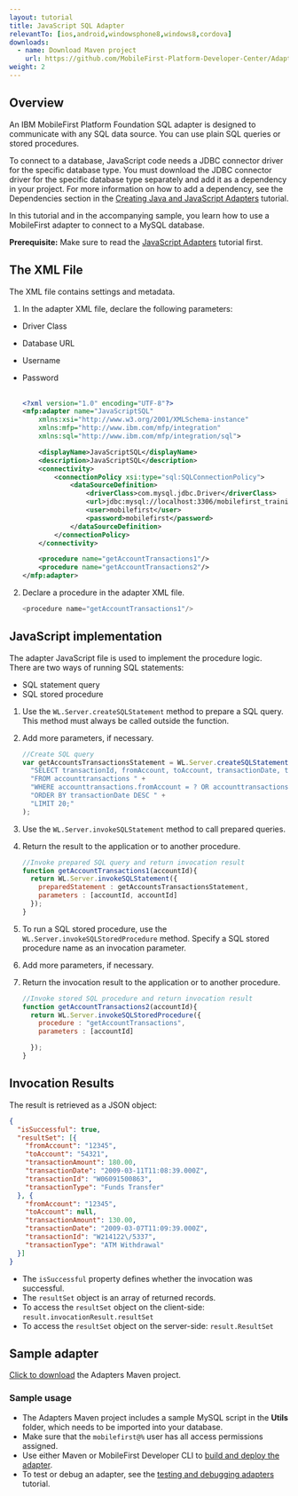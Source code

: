 ```yaml
---
layout: tutorial
title: JavaScript SQL Adapter
relevantTo: [ios,android,windowsphone8,windows8,cordova]
downloads:
  - name: Download Maven project
    url: https://github.com/MobileFirst-Platform-Developer-Center/Adapters/tree/release80
weight: 2
---
```


## Overview
An IBM MobileFirst Platform Foundation SQL adapter is designed to communicate with any SQL data source. You can use plain SQL queries or stored procedures.

To connect to a database, JavaScript code needs a JDBC connector driver for the specific database type. You must download the JDBC connector driver for the specific database type separately and add it as a dependency in your project. For more information on how to add a dependency, see the Dependencies section in the [Creating Java and JavaScript Adapters](../../creating-adapters/#dependencies) tutorial.

In this tutorial and in the accompanying sample, you learn how to use a MobileFirst adapter to connect to a MySQL database.

**Prerequisite:** Make sure to read the [JavaScript Adapters](../) tutorial first.

## The XML File
The XML file contains settings and metadata.

1. In the adapter XML file, declare the following parameters:
 * Driver Class
 * Database URL
 * Username
 * Password<br/><br/>

    ```xml
    <?xml version="1.0" encoding="UTF-8"?>
    <mfp:adapter name="JavaScriptSQL"
    	xmlns:xsi="http://www.w3.org/2001/XMLSchema-instance"
    	xmlns:mfp="http://www.ibm.com/mfp/integration"
    	xmlns:sql="http://www.ibm.com/mfp/integration/sql">

    	<displayName>JavaScriptSQL</displayName>
    	<description>JavaScriptSQL</description>
    	<connectivity>
    		<connectionPolicy xsi:type="sql:SQLConnectionPolicy">
    			<dataSourceDefinition>
    				<driverClass>com.mysql.jdbc.Driver</driverClass>
    				<url>jdbc:mysql://localhost:3306/mobilefirst_training</url>
    			    <user>mobilefirst</user>
        			<password>mobilefirst</password>
    			</dataSourceDefinition>
    		</connectionPolicy>
    	</connectivity>

    	<procedure name="getAccountTransactions1"/>
    	<procedure name="getAccountTransactions2"/>
    </mfp:adapter>
    ```

2. Declare a procedure in the adapter XML file.

    ```js
    <procedure name="getAccountTransactions1"/>
    ```

## JavaScript implementation
The adapter JavaScript file is used to implement the procedure logic.  
There are two ways of running SQL statements:

* SQL statement query
* SQL stored procedure

1. Use the `WL.Server.createSQLStatement` method to prepare a SQL query. This method must always be called outside the function.
2. Add more parameters, if necessary.

    ```js
    //Create SQL query
    var getAccountsTransactionsStatement = WL.Server.createSQLStatement(
      "SELECT transactionId, fromAccount, toAccount, transactionDate, transactionAmount, transactionType " +
      "FROM accounttransactions " +
      "WHERE accounttransactions.fromAccount = ? OR accounttransactions.toAccount = ? " +
      "ORDER BY transactionDate DESC " +
      "LIMIT 20;"
    );
    ```
3. Use the `WL.Server.invokeSQLStatement` method to call prepared queries.
4. Return the result to the application or to another procedure.

    ```js
    //Invoke prepared SQL query and return invocation result   
    function getAccountTransactions1(accountId){
      return WL.Server.invokeSQLStatement({
        preparedStatement : getAccountsTransactionsStatement,
        parameters : [accountId, accountId]
      });
    }
    ```
5. To run a SQL stored procedure, use the `WL.Server.invokeSQLStoredProcedure` method. Specify a SQL stored procedure name as an invocation parameter.
6. Add more parameters, if necessary.
7. Return the invocation result to the application or to another procedure.

    ```js
    //Invoke stored SQL procedure and return invocation result
    function getAccountTransactions2(accountId){
      return WL.Server.invokeSQLStoredProcedure({
        procedure : "getAccountTransactions",
        parameters : [accountId]

      });
    }
    ```

## Invocation Results
The result is retrieved as a JSON object:

```json
{
  "isSuccessful": true,
  "resultSet": [{
    "fromAccount": "12345",
    "toAccount": "54321",
    "transactionAmount": 180.00,
    "transactionDate": "2009-03-11T11:08:39.000Z",
    "transactionId": "W06091500863",
    "transactionType": "Funds Transfer"
  }, {
    "fromAccount": "12345",
    "toAccount": null,
    "transactionAmount": 130.00,
    "transactionDate": "2009-03-07T11:09:39.000Z",
    "transactionId": "W214122\/5337",
    "transactionType": "ATM Withdrawal"
  }]
}
```
* The `isSuccessful` property defines whether the invocation was successful.
* The `resultSet` object is an array of returned records.
 * To access the `resultSet` object on the client-side: `result.invocationResult.resultSet`
 * To access the `resultSet` object on the server-side: `result.ResultSet`

## Sample adapter
[Click to download](https://github.com/MobileFirst-Platform-Developer-Center/Adapters) the Adapters Maven project.

### Sample usage
* The Adapters Maven project includes a sample MySQL script in the **Utils** folder, which needs to be imported into your database.
* Make sure that the `mobilefirst@%` user has all access permissions assigned.
* Use either Maven or MobileFirst Developer CLI to [build and deploy the adapter](../../creating-adapters/).
* To test or debug an adapter, see the [testing and debugging adapters](../../testing-and-debugging-adapters) tutorial.

